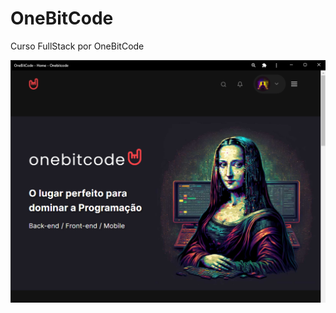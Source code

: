 # OneBitCode
 Curso FullStack por OneBitCode

 <img src="https://github.com/Jhowpix/OneBitCode/blob/main/img/OneBitCode%203_26_2023%203_53_25%20PM.png">
